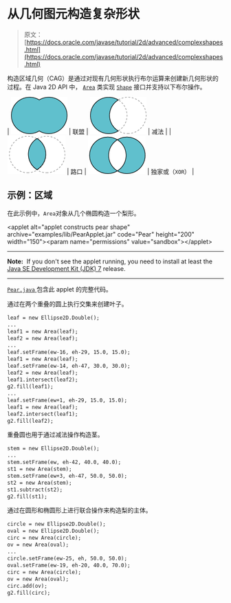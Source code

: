 # 从几何图元构造复杂形状

> 原文： [https://docs.oracle.com/javase/tutorial/2d/advanced/complexshapes.html](https://docs.oracle.com/javase/tutorial/2d/advanced/complexshapes.html)

构造区域几何（CAG）是通过对现有几何形状执行布尔运算来创建新几何形状的过程。在 Java 2D API 中， [`Area`](https://docs.oracle.com/javase/8/docs/api/java/awt/geom/Area.html) 类实现 [`Shape`](https://docs.oracle.com/javase/8/docs/api/java/awt/Shape.html) 接口并支持以下布尔操作。

| ![Venn diagram showing Union](img/4e75256136509d13f578baa900242e32.jpg) | 联盟 | ![Venn diagram showing Subtraction](img/5ffb2a95b523f30f6da456896a9673be.jpg) | 减法 |
| ![Venn diagram showing Intersection](img/2c237bc5eaa2f2af4a3e028fe18a0424.jpg) | 路口 | ![Venn diagram showing Exclusive-or operation](img/36d24fe543c671024e323c5e599530ca.jpg) | 独家或（`XOR`） |

## 示例：区域

在此示例中，`Area`对象从几个椭圆构造一个梨形。

&lt;applet alt="applet constructs pear shape" archive="examples/lib/PearApplet.jar" code="Pear" height="200" width="150"&gt;&lt;param name="permissions" value="sandbox"&gt;&lt;/applet&gt;

* * *

**Note:**  If you don't see the applet running, you need to install at least the [Java SE Development Kit (JDK) 7](http://www.oracle.com/technetwork/java/javase/downloads/index.html) release.

* * *

[``Pear.java`` ](examples/Pear.java)包含此 applet 的完整代码。

通过在两个重叠的圆上执行交集来创建叶子。

```
leaf = new Ellipse2D.Double();
...
leaf1 = new Area(leaf);
leaf2 = new Area(leaf);
...
leaf.setFrame(ew-16, eh-29, 15.0, 15.0);
leaf1 = new Area(leaf);
leaf.setFrame(ew-14, eh-47, 30.0, 30.0);
leaf2 = new Area(leaf);
leaf1.intersect(leaf2);
g2.fill(leaf1);
...
leaf.setFrame(ew+1, eh-29, 15.0, 15.0);
leaf1 = new Area(leaf);
leaf2.intersect(leaf1);
g2.fill(leaf2);

```

重叠圆也用于通过减法操作构造茎。

```
stem = new Ellipse2D.Double();
...
stem.setFrame(ew, eh-42, 40.0, 40.0);
st1 = new Area(stem);
stem.setFrame(ew+3, eh-47, 50.0, 50.0);
st2 = new Area(stem);
st1.subtract(st2);
g2.fill(st1);

```

通过在圆形和椭圆形上进行联合操作来构造梨的主体。

```
circle = new Ellipse2D.Double();
oval = new Ellipse2D.Double();
circ = new Area(circle);
ov = new Area(oval);
...
circle.setFrame(ew-25, eh, 50.0, 50.0);
oval.setFrame(ew-19, eh-20, 40.0, 70.0);
circ = new Area(circle);
ov = new Area(oval);
circ.add(ov);
g2.fill(circ);

```